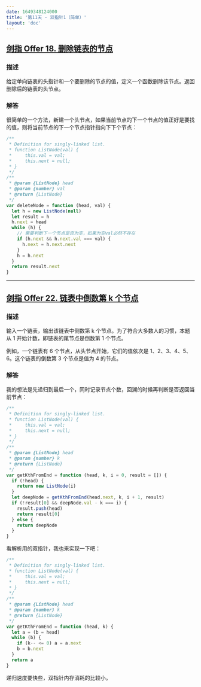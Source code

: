 ```yaml
---
date: 1649348124000
title: '第11天 - 双指针1（简单）'
layout: 'doc'
---
```


## [剑指 Offer 18. 删除链表的节点](https://leetcode-cn.com/problems/shan-chu-lian-biao-de-jie-dian-lcof/)

### 描述

给定单向链表的头指针和一个要删除的节点的值，定义一个函数删除该节点。返回删除后的链表的头节点。

### 解答

很简单的一个方法，新建一个头节点，如果当前节点的下一个节点的值正好是要找的值，则将当前节点的下一个节点指针指向下下个节点：

```javascript
/**
 * Definition for singly-linked list.
 * function ListNode(val) {
 *     this.val = val;
 *     this.next = null;
 * }
 */
/**
 * @param {ListNode} head
 * @param {number} val
 * @return {ListNode}
 */
var deleteNode = function (head, val) {
  let h = new ListNode(null)
  let result = h
  h.next = head
  while (h) {
    // 需要判断下一个节点是否为空，如果为空val必然不存在
    if (h.next && h.next.val === val) {
      h.next = h.next.next
    }
    h = h.next
  }
  return result.next
}
```

---

## [剑指 Offer 22. 链表中倒数第 k 个节点](https://leetcode-cn.com/problems/lian-biao-zhong-dao-shu-di-kge-jie-dian-lcof/)

### 描述

输入一个链表，输出该链表中倒数第 k 个节点。为了符合大多数人的习惯，本题从 1 开始计数，即链表的尾节点是倒数第 1 个节点。

例如，一个链表有 6 个节点，从头节点开始，它们的值依次是 1、2、3、4、5、6。这个链表的倒数第 3 个节点是值为 4 的节点。

### 解答

我的想法是先递归到最后一个，同时记录节点个数，回溯的时候再判断是否返回当前节点：

```javascript
/**
 * Definition for singly-linked list.
 * function ListNode(val) {
 *     this.val = val;
 *     this.next = null;
 * }
 */
/**
 * @param {ListNode} head
 * @param {number} k
 * @return {ListNode}
 */
var getKthFromEnd = function (head, k, i = 0, result = []) {
  if (!head) {
    return new ListNode(i)
  }
  let deepNode = getKthFromEnd(head.next, k, i + 1, result)
  if (!result[0] && deepNode.val - k === i) {
    result.push(head)
    return result[0]
  } else {
    return deepNode
  }
}
```

看解析用的双指针，我也来实现一下吧：

```javascript
/**
 * Definition for singly-linked list.
 * function ListNode(val) {
 *     this.val = val;
 *     this.next = null;
 * }
 */
/**
 * @param {ListNode} head
 * @param {number} k
 * @return {ListNode}
 */
var getKthFromEnd = function (head, k) {
  let a = (b = head)
  while (b) {
    if (k-- <= 0) a = a.next
    b = b.next
  }
  return a
}
```

递归速度要快些，双指针内存消耗的比较小。
